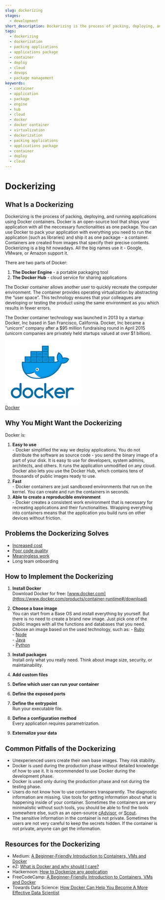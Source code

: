 ```yaml
---
slug: dockerizing
stages:
  - development
short_description: Dockerizing is the process of packing, deploying, and running applications using Docker containers. Docker is an open-source tool that ships your application with all the neccessary functionalities as one package.
tags:
  - dockerizing
  - dockerization
  - packing applications
  - applications package
  - container
  - deploy
  - cloud
  - devops
  - package management
keywords:
  - container
  - application
  - package
  - engine
  - hub
  - cloud
  - docker
  - docker container
  - virtualization
  - dockerization
  - packing applications
  - applications package
  - container
  - deploy
  - cloud
---
```


# Dockerizing

## What Is a Dockerizing

Dockerizing is the process of packing, deploying, and running applications using Docker containers. Docker is an open-source tool that ships your application with all the neccessary functionalities as one package. You can use Docker to pack your application with everything you need to run the application (such as libraries) and ship it as one package - a container. Containers are created from images that specify their precise contents. Dockerizing is a big hit nowadays. All the big names use it - Google, VMware, or Amazon support it.

There are two parts of Docker:

1.  **The Docker Engine** - a portable packaging tool
2.  **The Docker Hub** - cloud service for sharing applications

The Docker container allows another user to quickly recreate the computer environment. The container provides operating virtualization by abstracting the “user space”. This technology ensures that your colleagues are developing or testing the product using the same environment as you which results in fewer errors.

The Docker container technology was launched in 2013 by a startup Docker, Inc based in San Francisco, California. Docker, Inc became a “unicorn” company after a $95 million fundraising round in April 2015 (unicorn companies are privately held startups valued at over $1 billion).

![Docker](/files/docker.png)  
[Docker](https://www.docker.com/)

## Why You Might Want the Dockerizing

Docker is:

1.  **Easy to use**  
        -   Docker simplified the way we deploy applications. You do not distribute the software as source code - you send the binary image of a part of your disk. It is easy to use for developers, system admins, architects, and others. It runs the application unmodified on any cloud. Docker also lets you use the Docker Hub, which contains tens of thousands of public images ready to use.  
2.  **Fast**  
        -   Docker containers are just sandboxed environments that run on the kernel. You can create and run the containers in seconds.  
3.  **Able to create a reproducible environment**  
        -   Docker creates a consistent work environment that is necessary for recreating applications and their functionalities. Wrapping everything into containers means that the application you build runs on other devices without friction.

## Problems the Dockerizing Solves

-   [Increased cost](/problems/increased-cost)
-   [Poor code quality](/problems/poor-code-quality)
-   [Meaningless work](/problems/meaningless-work)
-   Long team onboarding

## How to Implement the Dockerizing

1.  **Install Docker**  
        Download Docker for free: [www.docker.com](https://www.docker.com/products/container-runtime#/download)
2.  **Choose a base image**  
        You can start from a Base OS and install everything by yourself. But there is no need to create a brand new image. Just pick one of the public images with all the functions and databases that you need. Choose an image based on the used technology, such as:
        -   [Ruby](https://hub.Docker.com/_/ruby/)  
        -   [Node](https://hub.Docker.com/_/node/)  
        -   [Java](https://hub.Docker.com/_/java/)  
        -   [Python](https://hub.Docker.com/_/python/)  

3.  **Install packages**  
      Install only what you really need. Think about image size, security, or maintainability.
4.  **Add custom files**
5.  **Define which user can run your container**
6.  **Define the exposed ports**
7.  **Define the entrypoint**  
        Run your executable file.
8.  **Define a configuration method**  
        Every application requires parametrization.
9.  **Externalize your data**

## Common Pitfalls of the Dockerizing

-   Unexperienced users create their own base images. They risk stability.
-   Docker is used during the production phase without detailed knowledge of how to use it. It is recommended to use Docker during the development phase.
-   Docker is used only during the production phase and not during the testing phase.
-   Users do not know how to use containers transparently. The diagnostic information are missing. Use tools for getting information about what is happening inside of your container. Sometimes the containers are very minimalistic without such tools, you should be able to find the tools somewhere else, such as an open-source [cAdvisor](https://github.com/google/cadvisor), or [Scout](https://scoutapm.com/).
-   The sensitive information in the container is not private. Sometimes the users are not very careful to keep the secrets hidden. If the container is not private, anyone can get the information.

## Resources for the Dockerizing

-   Medium: [A Beginner-Friendly Introduction to Containers, VMs and Docker](https://medium.com/free-code-camp/a-beginner-friendly-introduction-to-containers-vms-and-Docker-79a9e3e119b)
-   eZ: [What is Docker and why should I care?](https://ez.no/Blog/What-is-Docker-and-why-should-I-care)
-   Hackernoon: [How to Dockerize any application](https://hackernoon.com/how-to-Dockerize-any-application-b60ad00e76da)
-   FreeCodeCamp: [A Beginner-Friendly Introduction to Containers, VMs and Docker](https://www.freecodecamp.org/news/a-beginner-friendly-introduction-to-containers-vms-and-Docker-79a9e3e119b/)
-   Towards Data Science: [How Docker Can Help You Become A More Effective Data Scientist](https://towardsdatascience.com/how-Docker-can-help-you-become-a-more-effective-data-scientist-7fc048ef91d5)

